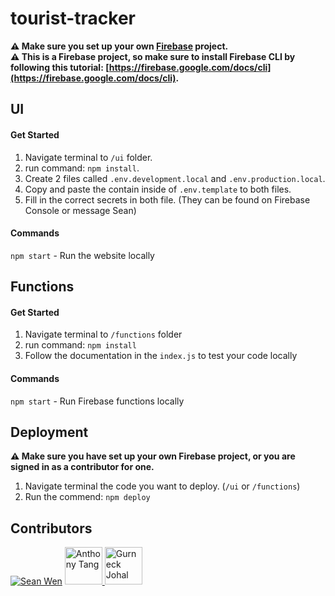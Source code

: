 # tourist-tracker

**:warning: Make sure you set up your own [Firebase](https://firebase.google.com/) project.**
</br>
**:warning: This is a Firebase project, so make sure to install Firebase CLI by following this tutorial: [https://firebase.google.com/docs/cli](https://firebase.google.com/docs/cli).**

## UI
#### Get Started
1. Navigate terminal to `/ui` folder.
2. run command: `npm install`.
3. Create 2 files called `.env.development.local` and `.env.production.local`.
4. Copy and paste the contain inside of `.env.template` to both files.
5. Fill in the correct secrets in both file. (They can be found on Firebase Console or message Sean)
#### Commands
`npm start` - Run the website locally

## Functions
#### Get Started
1. Navigate terminal to `/functions` folder
2. run command: `npm install`
3. Follow the documentation in the `index.js` to test your code locally
#### Commands
`npm start` - Run Firebase functions locally

## Deployment
**:warning: Make sure you have set up your own Firebase project, or you are signed in as a contributor for one.**
1. Navigate terminal the code you want to deploy. (`/ui` or `/functions`)
2. Run the commend: `npm deploy`

## Contributors
[![Sean Wen](https://github.com/ShouShou92410.png?size=60)](https://github.com/ShouShou92410)
<a href="https://github.com/AT41">
  <img alt="Anthony Tang" src="https://avatars2.githubusercontent.com/u/18402976?v=4" width="60" />
</a>
<a href="https://github.com/GurneckJohal">
  <img alt="Gurneck Johal" src="https://avatars2.githubusercontent.com/u/25068215?&v=4" width="60" />
</a>
